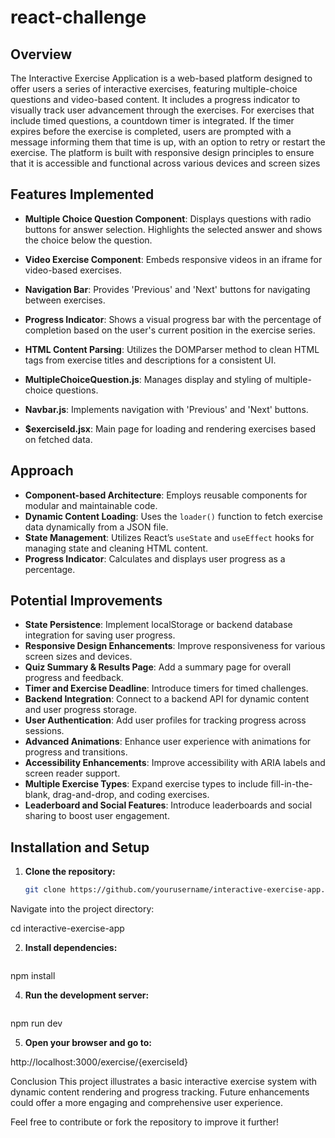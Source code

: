 # react-challenge

## Overview
The Interactive Exercise Application is a web-based platform designed to offer users a series of interactive exercises, featuring multiple-choice questions and video-based content. It includes a progress indicator to visually track user advancement through the exercises.  For exercises that include timed questions, a countdown timer is integrated. If the timer expires before the exercise is completed, users are prompted with a message informing them that time is up, with an option to retry or restart the exercise. The platform is built with responsive design principles to ensure that it is accessible and functional across various devices and screen sizes

## Features Implemented
- **Multiple Choice Question Component**: Displays questions with radio buttons for answer selection. Highlights the selected answer and shows the choice below the question.
- **Video Exercise Component**: Embeds responsive videos in an iframe for video-based exercises.
- **Navigation Bar**: Provides 'Previous' and 'Next' buttons for navigating between exercises.
- **Progress Indicator**: Shows a visual progress bar with the percentage of completion based on the user's current position in the exercise series.
- **HTML Content Parsing**: Utilizes the DOMParser method to clean HTML tags from exercise titles and descriptions for a consistent UI.



- **MultipleChoiceQuestion.js**: Manages display and styling of multiple-choice questions.
- **Navbar.js**: Implements navigation with 'Previous' and 'Next' buttons.
- **$exerciseId.jsx**: Main page for loading and rendering exercises based on fetched data.

## Approach
- **Component-based Architecture**: Employs reusable components for modular and maintainable code.
- **Dynamic Content Loading**: Uses the `loader()` function to fetch exercise data dynamically from a JSON file.
- **State Management**: Utilizes React’s `useState` and `useEffect` hooks for managing state and cleaning HTML content.
- **Progress Indicator**: Calculates and displays user progress as a percentage.

## Potential Improvements
- **State Persistence**: Implement localStorage or backend database integration for saving user progress.
- **Responsive Design Enhancements**: Improve responsiveness for various screen sizes and devices.
- **Quiz Summary & Results Page**: Add a summary page for overall progress and feedback.
- **Timer and Exercise Deadline**: Introduce timers for timed challenges.
- **Backend Integration**: Connect to a backend API for dynamic content and user progress storage.
- **User Authentication**: Add user profiles for tracking progress across sessions.
- **Advanced Animations**: Enhance user experience with animations for progress and transitions.
- **Accessibility Enhancements**: Improve accessibility with ARIA labels and screen reader support.
- **Multiple Exercise Types**: Expand exercise types to include fill-in-the-blank, drag-and-drop, and coding exercises.
- **Leaderboard and Social Features**: Introduce leaderboards and social sharing to boost user engagement.

## Installation and Setup

1. **Clone the repository:**
   ```bash
   git clone https://github.com/yourusername/interactive-exercise-app.git

Navigate into the project directory:

cd interactive-exercise-app

2. **Install dependencies:**
   ```bash
npm install

4. **Run the development server:**
     ```bash
npm run dev

5. **Open your browser and go to:**


http://localhost:3000/exercise/{exerciseId}

Conclusion
This project illustrates a basic interactive exercise system with dynamic content rendering and progress tracking. Future enhancements could offer a more engaging and comprehensive user experience.

Feel free to contribute or fork the repository to improve it further!
